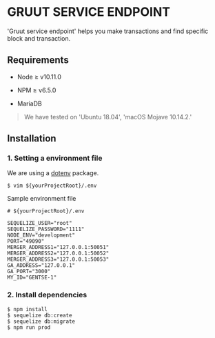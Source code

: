 # GRUUT SERVICE ENDPOINT

'Gruut service endpoint' helps you make transactions and find specific block and transaction.

## Requirements

* Node ≥ v10.11.0
  
* NPM ≥ v6.5.0

* MariaDB

> We have tested on 'Ubuntu 18.04', 'macOS Mojave 10.14.2.'

## Installation

### 1. Setting a environment file

We are using a [dotenv](https://github.com/motdotla/dotenv) package.
```shell
$ vim ${yourProjectRoot}/.env
```

Sample environment file
```
# ${yourProjectRoot}/.env

SEQUELIZE_USER="root"
SEQUELIZE_PASSWORD="1111"
NODE_ENV="development"
PORT="49090"
MERGER_ADDRESS1="127.0.0.1:50051"
MERGER_ADDRESS2="127.0.0.1:50052"
MERGER_ADDRESS3="127.0.0.1:50053"
GA_ADDRESS="127.0.0.1"
GA_PORT="3000"
MY_ID="GENTSE-1"
```

### 2. Install dependencies

```shell
$ npm install
$ sequelize db:create
$ sequelize db:migrate
$ npm run prod
```
